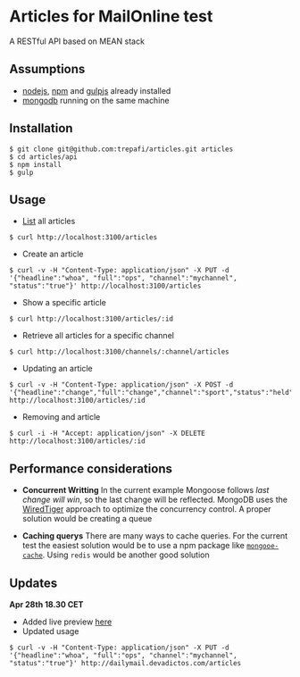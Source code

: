 # Articles for MailOnline test
A RESTful API based on MEAN stack 

## Assumptions
* [nodejs](https://nodejs.org/), [npm](https://www.npmjs.com/) and [gulpjs](http://gulpjs.com/) already installed
* [mongodb](https://www.mongodb.org/) running on the same machine


## Installation
```
$ git clone git@github.com:trepafi/articles.git articles
$ cd articles/api
$ npm install
$ gulp
```

## Usage
* [List](http://localhost:3100/articles) all articles
```
$ curl http://localhost:3100/articles
```
* Create an article
```
$ curl -v -H "Content-Type: application/json" -X PUT -d '{"headline":"whoa", "full":"ops", "channel":"mychannel", "status":"true"}' http://localhost:3100/articles
```
* Show a specific article
```
$ curl http://localhost:3100/articles/:id
```
* Retrieve all articles for a specific channel
```
$ curl http://localhost:3100/channels/:channel/articles
```
* Updating an article
```
$ curl -v -H "Content-Type: application/json" -X POST -d '{"headline":"change","full":"change","channel":"sport","status":"held"}' http://localhost:3100/articles/:id
```
* Removing and article
```
$ curl -i -H "Accept: application/json" -X DELETE http://localhost:3100/articles/:id
```

## Performance considerations
* **Concurrent Writting**
In the current example Mongoose follows *last change will win*, so the last change will be reflected.
MongoDB uses the [WiredTiger](http://www.wiredtiger.com/) approach to optimize the concurrency control.
A proper solution would be creating a queue

* **Caching querys**
There are many ways to cache queries.
For the current test the easiest solution would be to use a npm package like [`mongooe-cache`](https://www.npmjs.com/package/mongoose-cache).
Using `redis` would be another good solution


## Updates

**Apr 28th 18.30 CET**
* Added live preview [here](http://dailymail.devadictos.com/articles)
* Updated usage
```
$ curl -v -H "Content-Type: application/json" -X PUT -d '{"headline":"whoa", "full":"ops", "channel":"mychannel", "status":"true"}' http://dailymail.devadictos.com/articles
```
